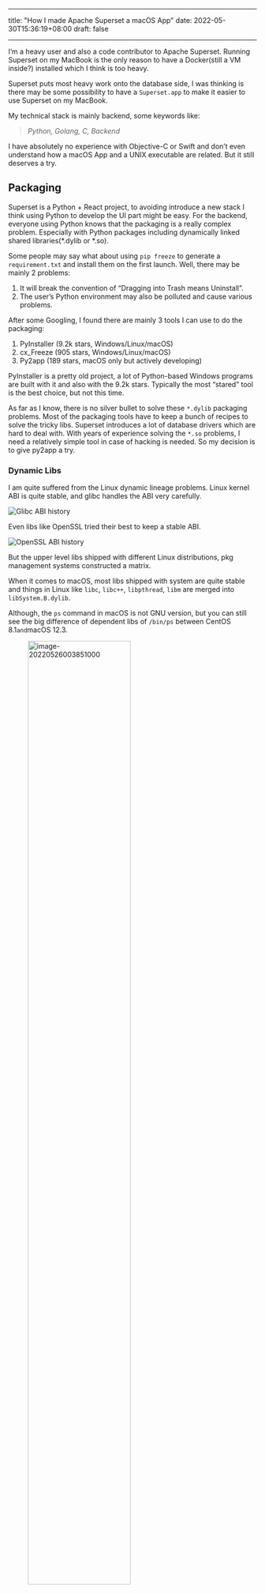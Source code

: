 
---
title: "How I made Apache Superset a macOS App"
date: 2022-05-30T15:36:19+08:00
draft: false

---



I’m a heavy user and also a code contributor to Apache Superset. Running Superset on my MacBook is the only reason to have a Docker(still a VM inside?) installed which I think is too heavy.

Superset puts most heavy work onto the database side, I was thinking is there may be some possibility to have a `Superset.app` to make it easier to use Superset on my MacBook.

My technical stack is mainly backend, some keywords like:

> *Python, Golang, C, Backend*

I have absolutely no experience with Objective-C or Swift and don’t even understand how a macOS App and a UNIX executable are related. But it still deserves a try.

## Packaging

Superset is a Python + React project, to avoiding introduce a new stack I think using Python to develop the UI part might be easy. For the backend, everyone using Python knows that the packaging is a really complex problem. Especially with Python packages including dynamically linked shared libraries(*.dylib or *.so).

Some people may say what about using `pip freeze` to generate a `requirement.txt` and install them on the first launch. Well, there may be mainly 2 problems:

1. It will break the convention of “Dragging into Trash means Uninstall”.
2. The user’s Python environment may also be polluted and cause various problems.

After some Googling, I found there are mainly 3 tools I can use to do the packaging:

1. PyInstaller (9.2k stars, Windows/Linux/macOS)
2. cx_Freeze (905 stars, Windows/Linux/macOS)
3. Py2app (189 stars, macOS only but actively developing)

PyInstaller is a pretty old project, a lot of Python-based Windows programs are built with it and also with the 9.2k stars. Typically the most “stared” tool is the best choice, but not this time.

As far as I know, there is no silver bullet to solve these `*.dylib` packaging problems. Most of the packaging tools have to keep a bunch of recipes to solve the tricky libs. Superset introduces a lot of database drivers which are hard to deal with. With years of experience solving the `*.so` problems, I need a relatively simple tool in case of hacking is needed. So my decision is to give py2app a try.



### Dynamic Libs

I am quite suffered from the Linux dynamic lineage problems. Linux kernel ABI is quite stable, and glibc handles the ABI very carefully. 


![Glibc ABI history](image-20220525235248559.png "Glibc ABI history from: https://abi-laboratory.pro/?view=timeline&l=glibc")

Even libs like OpenSSL tried their best to keep a stable ABI.

<!--img src="image-20220526001558775.png" alt="OpenSSL ABI history" title="" style="zoom:36%;" /-->

![OpenSSL ABI history](image-20220526001558775.png "OpenSSL ABI history from: https://abi-laboratory.pro/?view=timeline&l=openssl")

But the upper level libs shipped with different Linux distributions, pkg management systems constructed a matrix. 

When it comes to macOS, most libs shipped with system are quite stable and things in Linux like `libc`, `libc++`, `libpthread`, `libm` are merged into `libSystem.B.dylib`.

Although, the `ps` command in macOS is not GNU version, but you can still see the big difference of dependent libs of `/bin/ps` between CentOS 8.1` and `macOS 12.3.

<figure>
<img src="image-20220526003851000.png" alt="image-20220526003851000" title="/bin/ps so dependence in CentOS 8.1" style="width: 70%;" />
<figcaption>/bin/ps so dependence in CentOS 8.1</figcaption>
</figure>

![image-20220526003830227](image-20220526003830227.png "/bin/ps dylib dependence in macOS 12.3")

Solving the packaging of dynamic libs is quite nasty. But I think the main principles are just two:

1. Keep necessary lib at its lowest version
2. Trim lib to minimal from the upper level

The first principle is easy to understand, lower version lib usually means less API required. But AFAIK, macOS does providing any cross compiling way to do that. All I have to do is compiling SuperChart on a lower version macOS. To do that I brought a second hand Mac Mini released in 2009, and installed macOS 10.15 with [macOS Catalina Patcher](http://dosdude1.com/catalina/).

For the "Trim lib" part, here is an example of how I tried to solve the `pyarrow` dependence tree. To upload SuperChart to MAS (Mac App Store), I have to get rid of the dependence of `Security.framework` which introduced by `pyarrow`.

![image-20220529000559809](image-20220529000559809.png "dylib dependence of libarrow.500.dylib")

First, I tried to remove pyarrow from SuperChart. Later I found that may cost a lot because it is not only involved in the parquet reading part but also superset serializing part. After some digging, I realized that the `Security.framework` sames to be some system level OpenSSL in macOS. As we usually use pyarrow for serializing/deserializing or parquet reading, I don't think the crypto stuff is not really necessary for pyarrow.

Easy to know pyarrow is just a Python binding of `Apache Arrow`, so all I need to do is trimming libarrow outof the `Security.framework`. Thanks to well implemented Arrow compiling system, after some flags setting. I got a very clean `libarrow.500.dylib`.

![image-20220529132321105](image-20220529132321105.png "less dylib dependence of libarrow.500.dylib")

## Frontend

For the frontend, there sames to be 2 kinds of frontend choices:

1. GUI Frameworks: PyQT, Tkinter, wxPython, Kivy, PySide (So much old and new framework)...
2. Web Based Frameworks: Electron

Here are some useful comparison or lists for "Python GUI Framework"

> 1. [Tkinter/PyQT/PySide/Kivy Comparison with Helloworld](https://blog.logrocket.com/comparing-top-python-gui-frameworks/) 
> 2. [Some old but "official" list](https://wiki.python.org/moin/GuiProgramming)
> 3. [Yet another "Awesome XXX", but with 128k stars](https://github.com/vinta/awesome-python#gui-development)

It seems there are much more options that make me more confusing. So I have to sort up my really specific needs instead of just Googling "Python GUI Framework" and choose the most popular one. Here are my needs:

1. Superset is a really big project, I don't want to rewrite the whole React stuff
2. I just wanna a macOS app, not a Linux, Windows or any mobile platform
2. The smaller the better

Electron.js is really really popular, after simply:

```
ps aux | grep '(Renderer).app' | grep -v "Google Chrome.app"
```

I saw 3 App built with Electron.js are currently running on my MacBook.

But as I know, nearly every OS is shipping with a `XXWebView` inside to make it easy for App to open a web page. Why don't I just use that instead of packaging a Chromium inside which makes my package approximate 100MB larger.

So I got `pywebview` which let me open and control `WKWebview` to emulate an App UI. And also, thanks to my "the smaller the better" choice made it possible to put [SuperChart](https://apps.apple.com/app/apple-store/id1620737264?pt=124743961&ct=blog&mt=8) to MAS. As Chromium uses some deprecated API of macOS which is not allowed for MAS.

![image-20220529152353280](image-20220529152353280.png "Chromium uses some deprecated API of macOS which is not allowed for MAS")

*Chromium uses some deprecated API of macOS which is not allowed for MAS*

That I think is also quite interesting, and I will write it out later. Maybe the title could be "How I put a Python-based App onto Mac App Store".

![image-20220529152531628](image-20220529152531628.png "SuperChart in MacAppStore")

<!--# Mac App Store

## Signature



## Sandbox



# Some Q&A

Q: Why not a Windows version SuperChart

A:



Q: 



# Refs

1. https://wiki.python.org/moin/GuiProgramming

-->

